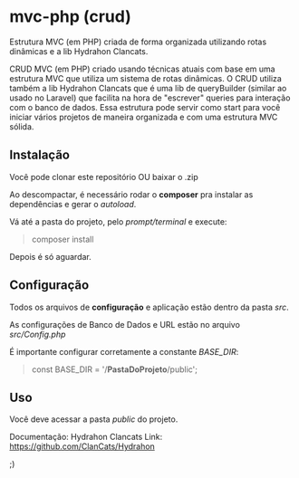 # mvc-php (crud)
Estrutura MVC (em PHP) criada de forma organizada utilizando rotas dinâmicas e a lib Hydrahon Clancats.

CRUD MVC (em PHP) criado usando técnicas atuais com base em uma estrutura MVC que utiliza um sistema de rotas dinâmicas.
O CRUD utiliza também a lib Hydrahon Clancats que é uma lib de queryBuilder (similar ao usado no Laravel) que facilita na hora de "escrever" queries para interação com o banco de dados. 
Essa estrutura pode servir como start para você iniciar vários projetos de maneira organizada e com uma estrutura MVC sólida. 

## Instalação
Você pode clonar este repositório OU baixar o .zip

Ao descompactar, é necessário rodar o **composer** pra instalar as dependências e gerar o *autoload*.

Vá até a pasta do projeto, pelo *prompt/terminal* e execute:
> composer install

Depois é só aguardar.

## Configuração
Todos os arquivos de **configuração** e aplicação estão dentro da pasta *src*.

As configurações de Banco de Dados e URL estão no arquivo *src/Config.php*

É importante configurar corretamente a constante *BASE_DIR*:
> const BASE_DIR = '/**PastaDoProjeto**/public';

## Uso
Você deve acessar a pasta *public* do projeto.

Documentação: Hydrahon Clancats Link: https://github.com/ClanCats/Hydrahon

;)

